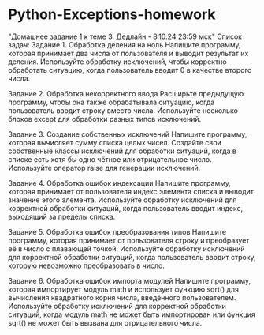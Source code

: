 # Python-Exceptions-homework
"Домашнее задание 1 к теме 3. Дедлайн - 8.10.24 23:59 мск"
Список задач:
Задание 1. Обработка деления на ноль
Напишите программу, которая принимает два числа от пользователя и выводит результат их деления. Используйте обработку исключений, чтобы корректно обработать ситуацию, когда пользователь вводит 0 в качестве второго числа.

Задание 2. Обработка некорректного ввода
Расширьте предыдущую программу, чтобы она также обрабатывала ситуацию, когда пользователь вводит строку вместо числа. Используйте несколько блоков except для обработки разных типов исключений.

Задание 3. Создание собственных исключений
Напишите программу, которая вычисляет сумму списка целых чисел. Создайте свои собственные классы исключений для обработки ситуаций, когда в списке есть хотя бы одно чётное или отрицательное число. Используйте оператор raise для генерации исключений.

Задание 4. Обработка ошибок индексации
Напишите программу, которая принимает от пользователя индекс элемента списка и выводит значение этого элемента. Используйте обработку исключений для корректной обработки ситуаций, когда пользователь вводит индекс, выходящий за пределы списка.

Задание 5. Обработка ошибок преобразования типов
Напишите программу, которая принимает от пользователя строку и преобразует её в число с плавающей точкой. Используйте обработку исключений для корректной обработки ситуаций, когда пользователь вводит строку, которую невозможно преобразовать в число.

Задание 6. Обработка ошибок импорта модулей
Напишите программу, которая импортирует модуль math и использует функцию sqrt() для вычисления квадратного корня числа, введённого пользователем. Используйте обработку исключений для корректной обработки ситуаций, когда модуль math не может быть импортирован или функция sqrt() не может быть вызвана для отрицательного числа.




